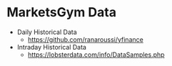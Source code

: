# MarketsGym Data
- Daily Historical Data
  - https://github.com/ranaroussi/yfinance
- Intraday Historical Data
  - https://lobsterdata.com/info/DataSamples.php